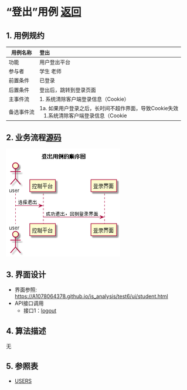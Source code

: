 # “登出”用例 [返回](../README.md)

## 1. 用例规约

|用例名称|登出|
|-------|:-------------|
|功能|用户登出平台|
|参与者|学生 老师|
|前置条件|已登录 |
|后置条件|登出后，跳转到登录页面|
|主事件流| 1. 系统清除客户端登录信息（Cookie）|
|备选事件流|1a. 如果用户登录之后，长时间不超作界面，导致Cookie失效 <br/>&nbsp;&nbsp; 1.系统清除客户端登录信息（Cookie|

## 2. 业务流程[源码](../src/logout.puml)
![logout](../logout.png)

## 3. 界面设计
- 界面参照: https://A1078064378.github.io/is_analysis/test6/ui/student.html
- API接口调用
    - 接口1：[logout](../接口/logout.md)

## 4. 算法描述
无
    
## 5. 参照表

- [USERS](../数据库设计.md/#USERS)

